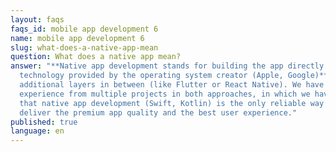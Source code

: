 ```yaml
---
layout: faqs
faqs_id: mobile app development 6
name: mobile app development 6
slug: what-does-a-native-app-mean
question: What does a native app mean?
answer: "**Native app development stands for building the app directly in the
  technology provided by the operating system creator (Apple, Google)** with no
  additional layers in between (like Flutter or React Native). We have
  experience from multiple projects in both approaches, in which we have learned
  that native app development (Swift, Kotlin) is the only reliable way to
  deliver the premium app quality and the best user experience."
published: true
language: en
---
```

